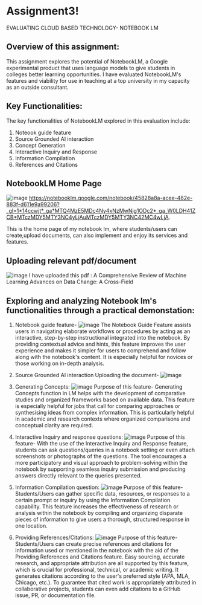 # Assignment3!
EVALUATING CLOUD BASED TECHNOLOGY- NOTEBOOK LM

## Overview of this assignment:
This assignment explores the potential of NotebookLM, a Google experimental product that uses language models to give students in colleges better learning opportunities. I have evaluated NotebookLM's features and viability for use in teaching at a top university in my capacity as an outside consultant.

## Key Functionalities:
The key functionalities of NotebookLM explored in this evaluation include:
1. Noteook guide feature
1.	Source Grounded AI interaction
2.  Concept Generation
3.  Interactive Inquiry and Response
4.  Information Compilation
5.  References and Citations

## NotebookLM Home Page
![image](https://github.com/user-attachments/assets/835e342a-6bfc-41c2-b8e2-b05306dc3856)
https://notebooklm.google.com/notebook/45828a8a-acee-482e-883f-d611e9a99206?_gl=1*14ccwjt*_ga*MTQ4MzE5MDc4Ny4xNzMwNjg1ODc2*_ga_W0LDH41ZCB*MTczMDY5MTY3NC4yLjAuMTczMDY5MTY3NC42MC4wLjA.

This is the home page of my notebook lm, where students/users can create,upload documents, can also implement and enjoy its services and features.

## Uploading relevant pdf/document
![image](https://github.com/user-attachments/assets/2da13b6c-c45b-4014-a7a9-a00277bea7bd)
I have uploaded this pdf : A Comprehensive Review of Machine Learning Advances on Data Change: A Cross-Field

## Exploring and analyzing Notebook lm's functionalities through a practical demonstation:

1. Notebook guide feature-
![image](https://github.com/user-attachments/assets/e7570ab9-987b-47d6-b967-fa7dc5c531a0)
The Notebook Guide Feature assists users in navigating elaborate workflows or procedures by acting as an interactive, step-by-step instructional integrated into the notebook. By providing contextual advice and hints, this feature improves the user experience and makes it simpler for users to comprehend and follow along with the notebook's content. It is especially helpful for novices or those working on in-depth analysis.
1. Source Grounded AI interaction
Uploading the document-
![image](https://github.com/user-attachments/assets/2da13b6c-c45b-4014-a7a9-a00277bea7bd)

2. Generating Concepts:
![image](https://github.com/user-attachments/assets/5c26864f-48c2-4a4a-ad8f-25c99aed1934)
Purpose of this feature- Generating Concepts function in LM helps with the development of comparative studies and organized frameworks based on available data. This feature is especially helpful for jobs that call for comparing approaches or synthesising ideas from complex information. This is particularly helpful in academic and research contexts where organized comparisons and conceptual clarity are required.

3. Interactive Inquiry and response questions:
![image](https://github.com/user-attachments/assets/6469c1f4-ecaf-4447-ab50-caded2dec9ca)
Purpose of this feature- With the use of the Interactive Inquiry and Response feature, students can ask questions/queries in a notebook setting or even attach screenshots or photographs of the questions. The tool encourages a more participatory and visual approach to problem-solving within the notebook by supporting seamless inquiry submission and producing answers directly relevant to the queries presented.

4. Information Compilation question:
 ![image](https://github.com/user-attachments/assets/75073db6-3501-4991-af94-7b7e279c472b)
Purpose of this feature- Students/Users can gather specific data, resources, or responses to a certain prompt or inquiry by using the Information Compilation capability. This feature increases the effectiveness of research or analysis within the notebook by compiling and organizing disparate pieces of information to give users a thorough, structured response in one location.

5. Providing References/Citations:
![image](https://github.com/user-attachments/assets/f8b3ac03-4a91-4f8a-86dd-3fb85e0a7075)
Purpose of this feature- Students/Users can create precise references and citations for information used or mentioned in the notebook with the aid of the Providing References and Citations feature. Easy sourcing, accurate research, and appropriate attribution are all supported by this feature, which is crucial for professional, technical, or academic writing. It generates citations according to the user's preferred style (APA, MLA, Chicago, etc.). To guarantee that cited work is appropriately attributed in collaborative projects, students can even add citations to a GitHub issue, PR, or documentation file.




